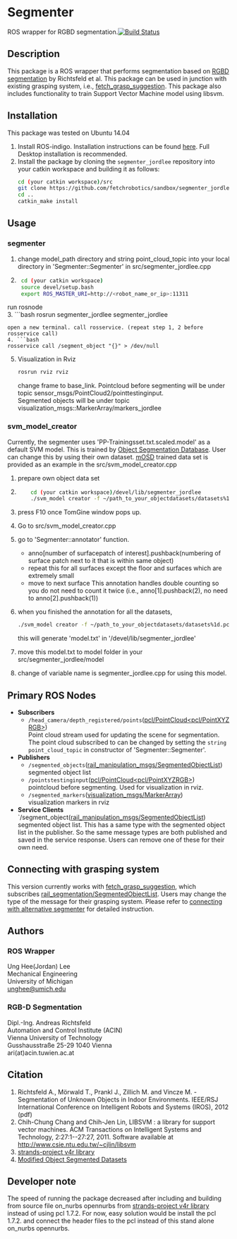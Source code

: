 # Segmenter

ROS wrapper for RGBD segmentation.[![Build Status](https://travis-ci.com/JordLee/segmenter_jordlee.svg?token=yq1ky2pprZ86pCPy1qX5&branch=master)](https://travis-ci.com/JordLee/segmenter_jordlee)

## Description
This package is a ROS wrapper that performs segmentation based on 
[RGBD segmentation](http://www.acin.tuwien.ac.at/forschung/v4r/software-tools/rgb-d-segmentation/) by Richtsfeld et al. 
This package can be used in junction with existing grasping system, i.e., [fetch_grasp_suggestion](https://github.com/fetchrobotics/fetch_grasp_suggestion).
This package also includes functionality to train Support Vector Machine model using libsvm. 

## Installation
This package was tested on Ubuntu 14.04 
1. Install ROS-indigo. Installation instructions can be found [here](http://wiki.ros.org/indigo/Installation/Ubuntu). Full Desktop installation is recommended.
2. Install the package by cloning the `segmenter_jordlee` repository into your catkin workspace and building it as follows:
   ```bash
   cd (your catkin workspace)/src
   git clone https://github.com/fetchrobotics/sandbox/segmenter_jordlee.git
   cd ..
   catkin_make install
   ```   
## Usage
### segmenter
1. change model_path directory and string point_cloud_topic into your local directory in 'Segmenter::Segmenter' in src/segmenter_jordlee.cpp
  
2. ```bash
    cd (your catkin workspace)
    source devel/setup.bash 
    export ROS_MASTER_URI=http://<robot_name_or_ip>:11311
    ```
run rosnode  
3. ```bash
    rosrun segmenter_jordlee segmenter_jordlee
   ```   
open a new terminal. call rosservice. (repeat step 1, 2 before rosservice call)   
4. ```bash
   rosservice call /segment_object "{}" > /dev/null
   ```  
5. Visualization in Rviz
    ```bash
   rosrun rviz rviz
   ```  
   change frame to base_link. Pointcloud before segmenting will be under topic sensor_msgs/PointCloud2/pointtestinginput.  
   Segmented objects will be under topic visualization_msgs::MarkerArray/markers_jordlee
   
### svm_model_creator
Currently, the segmenter uses 'PP-Trainingsset.txt.scaled.model' as a default SVM model. This is trained by [Object Segmentation Database](http://users.acin.tuwien.ac.at/arichtsfeld/?site=4).
  User can change this by using their own dataset. [mOSD](https://github.com/PointCloudLibrary/data/tree/master/segmentation/mOSD) trained data set is provided as an example in the src/svm_model_creator.cpp
1. prepare own object data set 
2. ```bash
       cd (your catkin workspace)/devel/lib/segmenter_jordlee
       ./svm_model creator -f ~/path_to_your_objectdatasets/datasets%1d.pcd -idx 0(number of your current train set)
   ```   
3. press F10 once TomGine window pops up. 
4. Go to src/svm_model_creator.cpp
5. go to 'Segmenter::annotator' function.
   - anno[number of surfacepatch of interest].pushback(numbering of surface patch next to it that is within same object)
   - repeat this for all surfaces except the floor and surfaces which are extremely small
   - move to next surface 
   This annotation handles double counting so you do not need to count it twice (i.e., anno[1].pushback(2), no need to anno[2].pushback(1))
6. when you finished the annotation for all the datasets, 

    ```bash
   ./svm_model creator -f ~/path_to_your_objectdatasets/datasets%1d.pcd -idx 0 10(total count of your training data set)
   ``` 
   this will generate 'model.txt' in '/devel/lib/segmenter_jordlee'
7. move this model.txt to model folder in your src/segmenter_jordlee/model
8. change of variable name is segmenter_jordlee.cpp for using this model. 

## Primary ROS Nodes
* **Subscribers**
  * `/head_camera/depth_registered/points`([pcl/PointCloud<pcl/PointXYZRGB>](http://wiki.ros.org/pcl_ros))  
  Point cloud stream used for updating the scene
  for segmentation.  The point cloud subscribed to can be changed by setting the `string point_cloud_topic` in constructor of 'Segmenter::Segmenter'.
* **Publishers**
  * `/segmented_objects`([rail_manipulation_msgs/SegmentedObjectList](https://github.com/GT-RAIL/rail_manipulation_msgs/blob/master/msg/SegmentedObjectList.msg))  
  segmented object list
  * `/pointstestinginput`([pcl/PointCloud<pcl/PointXYZRGB>](http://wiki.ros.org/pcl_ros))  
  pointcloud before segmenting. Used for visualization in rviz.
  * `/segmented_markers`([visualization_msgs/MarkerArray](http://docs.ros.org/api/visualization_msgs/html/msg/MarkerArray.html))  
  visualization markers in rviz
* **Service Clients**
   `/segment_object([rail_manipulation_msgs/SegmentedObjectList](https://github.com/GT-RAIL/rail_manipulation_msgs/blob/master/msg/SegmentedObjectList.msg))  
  segmented object list. This has a same type with the segmented object list in the publisher. So the same message types are both published and saved in the service response.
  Users can remove one of these for their own need. 
  
## Connecting with grasping system
This version currently works with [fetch_grasp_suggestion](https://github.com/fetchrobotics/fetch_grasp_suggestion),
 which subscribes [rail_segmentation/SegmentedObjectList](https://github.com/GT-RAIL/rail_manipulation_msgs/blob/master/msg/SegmentedObjectList.msg). 
 Users may change the type of the message for their grasping system.
Please refer to [connecting with alternative segmenter](https://github.com/fetchrobotics/fetch_grasp_suggestion/tree/master/fetch_grasp_suggestion#connecting-alternative-object-segmentation)
 for detailed instruction.


## Authors
### ROS Wrapper
Ung Hee(Jordan) Lee  
Mechanical Engineering  
University of Michigan  
unghee@umich.edu

### RGB-D Segmentation
Dipl.-Ing. Andreas Richtsfeld  
Automation and Control Institute (ACIN)  
Vienna University of Technology  
Gusshausstraße 25-29
1040 Vienna  
ari(at)acin.tuwien.ac.at

## Citation
1. Richtsfeld A., Mörwald T., Prankl J., Zillich M. and Vincze M. - Segmentation of Unknown Objects in Indoor Environments.  IEEE/RSJ International Conference on Intelligent Robots and Systems (IROS), 2012 (pdf)
2. Chih-Chung Chang and Chih-Jen Lin, LIBSVM : a library for support vector machines.
ACM Transactions on Intelligent Systems and Technology, 2:27:1--27:27, 2011. Software available at http://www.csie.ntu.edu.tw/~cjlin/libsvm
3. [strands-project v4r library](https://github.com/strands-project/v4r)
4. [Modified Object Segmented Datasets](https://github.com/PointCloudLibrary/data/tree/master/segmentation/mOSD)
## Developer note
The speed of running the package decreased after including and building from source file on_nurbs opennurbs from [strands-project v4r library](https://github.com/strands-project/v4r)
instead of using pcl 1.7.2. For now, easy solution would be install the pcl 1.7.2. and connect the header files to the pcl instead of this stand alone on_nurbs opennurbs. 